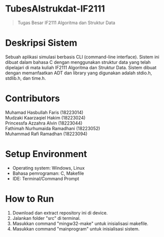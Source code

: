 # TubesAlstrukdat-IF2111
>Tugas Besar IF2111 Algoritma dan Struktur Data


# Deskripsi Sistem
Sebuah aplikasi simulasi berbasis CLI (command-line interface). Sistem ini dibuat dalam bahasa C dengan menggunakan struktur data yang telah dipelajari di mata kuliah IF2111 Algoritma dan Struktur Data. Sistem dibuat dengan memanfaatkan ADT dan library yang digunakan adalah stdio.h, stdlib.h, dan time.h.

# Contributors
Muhamad Hasbullah Faris (18223014)\
Mudzaki Kaarzaqiel Hakim (18223024)\
Princessfa Azzahra Alvin (18223044)\
Fathimah Nurhumaida Ramadhani (18223052)\
Muhammad Rafi Ramadhan (18223094)

# Setup Environment
- Operating system: Windows, Linux
- Bahasa pemrograman: C, Makefile
- IDE: Terminal/Command Prompt

# How to Run
1. Download dan extract repository ini di device.
2. Jalankan folder "src" di terminal.
3. Masukkan command "mingw32-make" untuk inisialisasi makefile.
4. Masukkan command "mainprogram" untuk inisialisasi sistem.
